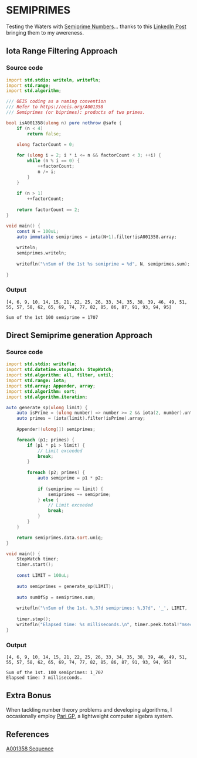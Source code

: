 # SEMIPRIMES

Testing the Waters with [Semiprime Numbers](https://en.wikipedia.org/wiki/Semiprime)... thanks to this [LinkedIn Post](https://www.linkedin.com/feed/update/urn:li:activity:7186515424790888448?utm_source=share&utm_medium=member_desktop) bringing them to my awereness.

## Iota Range Filtering Approach

### Source code

```d
import std.stdio: writeln, writefln;
import std.range;
import std.algorithm;

/// OEIS coding as a naming convention
/// Refer to https://oeis.org/A001358
/// Semiprimes (or biprimes): products of two primes.

bool isA001358(ulong n) pure nothrow @safe {
    if (n < 4)
        return false;

    ulong factorCount = 0;
    
    for (ulong i = 2; i * i <= n && factorCount < 3; ++i) {
        while (n % i == 0) {
            ++factorCount;
            n /= i;
        }
    }
    
    if (n > 1)
        ++factorCount;
    
    return factorCount == 2;
}

void main() {    
    const N = 100uL;
    auto immutable semiprimes = iota(N+1).filter!isA001358.array;
    
    writeln;
    semiprimes.writeln;
    
    writefln("\nSum of the 1st %s semiprime = %d", N, semiprimes.sum);
    
}

```

### Output

```text
[4, 6, 9, 10, 14, 15, 21, 22, 25, 26, 33, 34, 35, 38, 39, 46, 49, 51, 55, 57, 58, 62, 65, 69, 74, 77, 82, 85, 86, 87, 91, 93, 94, 95]

Sum of the 1st 100 semiprime = 1707
```
## Direct Semiprime generation Approach

### Source code

```d
import std.stdio: writefln;
import std.datetime.stopwatch: StopWatch;
import std.algorithm: all, filter, until;
import std.range: iota;
import std.array: Appender, array;
import std.algorithm: sort;
import std.algorithm.iteration;

auto generate_sp(ulong limit) {
    auto isPrime = (ulong number) => number >= 2 && iota(2, number).until!(x => x * x > number).all!(x => (number % x) != 0);
    auto primes = (iota(limit).filter!isPrime).array;
    
    Appender!(ulong[]) semiprimes;

    foreach (p1; primes) {
        if (p1 * p1 > limit) {
            // Limit exceeded
            break;  
        }
        
        foreach (p2; primes) {
            auto semiprime = p1 * p2;
            
            if (semiprime <= limit) {
                semiprimes ~= semiprime;
            } else {
                // Limit exceeded
                break;  
            }
        }
    }

    return semiprimes.data.sort.uniq;
}

void main() {
    StopWatch timer;
    timer.start();
    
    const LIMIT = 100uL;
    
    auto semiprimes = generate_sp(LIMIT);
    
    auto sumOfSp = semiprimes.sum;
    
    writefln("\nSum of the 1st. %,3?d semiprimes: %,3?d", '_', LIMIT, '_', sumOfSp);
    
    timer.stop();
    writefln("Elapsed time: %s milliseconds.\n", timer.peek.total!"msecs"());
}
```
### Output

```text
[4, 6, 9, 10, 14, 15, 21, 22, 25, 26, 33, 34, 35, 38, 39, 46, 49, 51, 55, 57, 58, 62, 65, 69, 74, 77, 82, 85, 86, 87, 91, 93, 94, 95]

Sum of the 1st. 100 semiprimes: 1_707
Elapsed time: 7 milliseconds.
```

## Extra Bonus

When tackling number theory problems and developing algorithms, I occasionally employ [Pari GP](https://pari.math.u-bordeaux.fr), a lightweight computer algebra system. 

## References

[A001358 Sequence](https://oeis.org/A001358)
